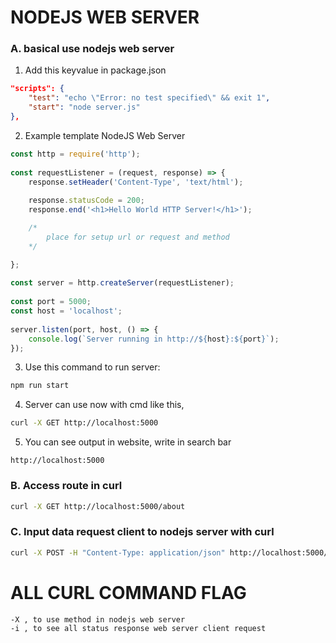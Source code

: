 # NODEJS WEB SERVER

### A. basical use nodejs web server
1. Add this keyvalue in package.json

```json
"scripts": {
    "test": "echo \"Error: no test specified\" && exit 1",
    "start": "node server.js"
},
```

2. Example template NodeJS Web Server

```js
const http = require('http');
     
const requestListener = (request, response) => {
    response.setHeader('Content-Type', 'text/html');
 
    response.statusCode = 200;
    response.end('<h1>Hello World HTTP Server!</h1>');

    /*
        place for setup url or request and method
    */

};
 
const server = http.createServer(requestListener);
 
const port = 5000;
const host = 'localhost';
 
server.listen(port, host, () => {
    console.log(`Server running in http://${host}:${port}`);
});
```

3. Use this command to run server:

```bash
npm run start
```

4. Server can use now with cmd like this,

```bash
curl -X GET http://localhost:5000
```

5. You can see output in website, write in search bar

```
http://localhost:5000
```

### B. Access route in curl 
```bash
curl -X GET http://localhost:5000/about
```

### C. Input data request client to nodejs server with curl
```bash
curl -X POST -H "Content-Type: application/json" http://localhost:5000/about -d "{\"name\": \"Dicoding\"}"
```

# ALL CURL COMMAND FLAG

```txt
-X , to use method in nodejs web server
-i , to see all status response web server client request
```